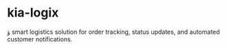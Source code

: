 # kia-logix
ؤ smart logistics solution for order tracking, status updates, and automated customer notifications.
